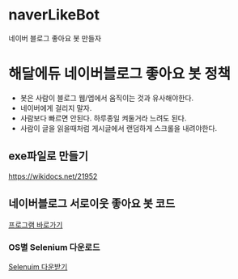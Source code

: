 # naverLikeBot
네이버 블로그 좋아요 봇 만들자

# 해달에듀 네이버블로그 좋아요 봇 정책
* 봇은 사람이 블로그 웹/엡에서 움직이는 것과 유사해야한다.
* 네이버에게 걸리지 말자.
* 사람보다 빠르면 안된다. 하루종일 켜둘거라 느려도 된다.
* 사람이 글을 읽을때처럼 게시글에서 랜덤하게 스크롤을 내려야한다.
## exe파일로 만들기
https://wikidocs.net/21952
## 네이버블로그 서로이웃 좋아요 봇 코드
[프로그램 바로가기]()
### OS별 Selenium 다운로드
[Selenuim 다운받기](https://www.selenium.dev/)

